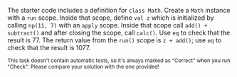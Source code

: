 

The starter code includes a definition for `class Math`. Create a `Math`
instance with a `run` scope. Inside that scope, define `val z` which is
initialized by calling `np(11, 7)` with an `apply` scope. Inside that scope call
`add() + subtract()` and after closing the scope, call `calc()`. Use `eq` to
check that the result is 77. The return value from the `run()` scope is `z +
add()`; use `eq` to check that the result is 1077.

<sub> This task doesn't contain automatic tests,
so it's always marked as "Correct" when you run "Check".
Please compare your solution with the one provided! </sub>
